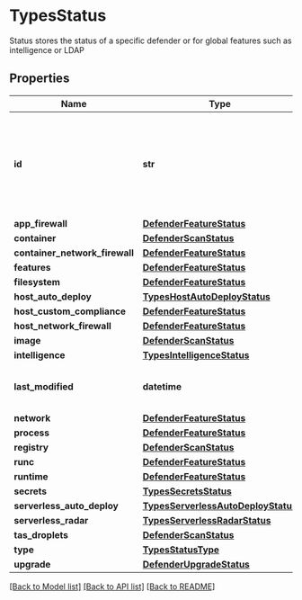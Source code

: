 # TypesStatus

Status stores the status of a specific defender or for global features such as intelligence or LDAP

## Properties
Name | Type | Description | Notes
------------ | ------------- | ------------- | -------------
**id** | **str** | Id is the defender identifier if the status is per defender or the type for global statuses.  | [optional] 
**app_firewall** | [**DefenderFeatureStatus**](DefenderFeatureStatus.md) |  | [optional] 
**container** | [**DefenderScanStatus**](DefenderScanStatus.md) |  | [optional] 
**container_network_firewall** | [**DefenderFeatureStatus**](DefenderFeatureStatus.md) |  | [optional] 
**features** | [**DefenderFeatureStatus**](DefenderFeatureStatus.md) |  | [optional] 
**filesystem** | [**DefenderFeatureStatus**](DefenderFeatureStatus.md) |  | [optional] 
**host_auto_deploy** | [**TypesHostAutoDeployStatus**](TypesHostAutoDeployStatus.md) |  | [optional] 
**host_custom_compliance** | [**DefenderFeatureStatus**](DefenderFeatureStatus.md) |  | [optional] 
**host_network_firewall** | [**DefenderFeatureStatus**](DefenderFeatureStatus.md) |  | [optional] 
**image** | [**DefenderScanStatus**](DefenderScanStatus.md) |  | [optional] 
**intelligence** | [**TypesIntelligenceStatus**](TypesIntelligenceStatus.md) |  | [optional] 
**last_modified** | **datetime** | Datetime the status was last modified.  | [optional] 
**network** | [**DefenderFeatureStatus**](DefenderFeatureStatus.md) |  | [optional] 
**process** | [**DefenderFeatureStatus**](DefenderFeatureStatus.md) |  | [optional] 
**registry** | [**DefenderScanStatus**](DefenderScanStatus.md) |  | [optional] 
**runc** | [**DefenderFeatureStatus**](DefenderFeatureStatus.md) |  | [optional] 
**runtime** | [**DefenderFeatureStatus**](DefenderFeatureStatus.md) |  | [optional] 
**secrets** | [**TypesSecretsStatus**](TypesSecretsStatus.md) |  | [optional] 
**serverless_auto_deploy** | [**TypesServerlessAutoDeployStatus**](TypesServerlessAutoDeployStatus.md) |  | [optional] 
**serverless_radar** | [**TypesServerlessRadarStatus**](TypesServerlessRadarStatus.md) |  | [optional] 
**tas_droplets** | [**DefenderScanStatus**](DefenderScanStatus.md) |  | [optional] 
**type** | [**TypesStatusType**](TypesStatusType.md) |  | [optional] 
**upgrade** | [**DefenderUpgradeStatus**](DefenderUpgradeStatus.md) |  | [optional] 

[[Back to Model list]](../README.md#documentation-for-models) [[Back to API list]](../README.md#documentation-for-api-endpoints) [[Back to README]](../README.md)


